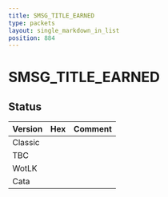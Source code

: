 ```yaml
---
title: SMSG_TITLE_EARNED
type: packets
layout: single_markdown_in_list
position: 884
---
```


# SMSG_TITLE_EARNED

## Status

Version | Hex | Comment
---------- | ---------- | ---------- 
Classic |  |  
TBC |  |  
WotLK |  |  
Cata |  |  
